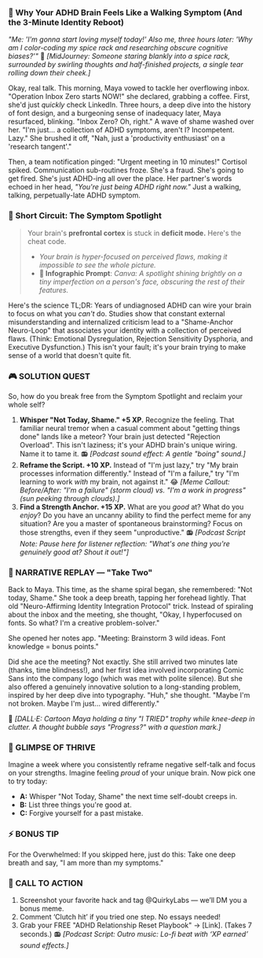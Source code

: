 ### **🎯 Why Your ADHD Brain Feels Like a Walking Symptom (And the 3-Minute Identity Reboot)**

*"Me: 'I'm gonna start loving myself today!'*
*Also me, three hours later: 'Why am I color-coding my spice rack and researching obscure cognitive biases?'"*
🎨 *[MidJourney: Someone staring blankly into a spice rack, surrounded by swirling thoughts and half-finished projects, a single tear rolling down their cheek.]*

Okay, real talk. This morning, Maya vowed to tackle her overflowing inbox. "Operation Inbox Zero starts NOW!" she declared, grabbing a coffee. First, she'd just *quickly* check LinkedIn. Three hours, a deep dive into the history of font design, and a burgeoning sense of inadequacy later, Maya resurfaced, blinking. "Inbox Zero? Oh, right." A wave of shame washed over her. "I'm just… a collection of ADHD symptoms, aren't I? Incompetent. Lazy." She brushed it off, "Nah, just a 'productivity enthusiast' on a 'research tangent'."

Then, a team notification pinged: "Urgent meeting in 10 minutes!" Cortisol spiked. Communication sub-routines froze. She's a fraud. She's going to get fired. She's just ADHD-ing all over the place. Her partner's words echoed in her head, *"You're just being ADHD right now."* Just a walking, talking, perpetually-late ADHD symptom.

### 🧠 Short Circuit: The Symptom Spotlight

> Your brain's **prefrontal cortex** is stuck in **deficit mode.** Here's the cheat code.
> - *Your brain is hyper-focused on perceived flaws, making it impossible to see the whole picture.*
> - **🎨 Infographic Prompt**: *Canva: A spotlight shining brightly on a tiny imperfection on a person's face, obscuring the rest of their features.*

Here's the science TL;DR: Years of undiagnosed ADHD can wire your brain to focus on what you *can't* do. Studies show that constant external misunderstanding and internalized criticism lead to a "Shame-Anchor Neuro-Loop" that associates your identity with a collection of perceived flaws. (Think: Emotional Dysregulation, Rejection Sensitivity Dysphoria, and Executive Dysfunction.) This isn't your fault; it's your brain trying to make sense of a world that doesn't quite fit.

### 🎮 SOLUTION QUEST

So, how do you break free from the Symptom Spotlight and reclaim your whole self?

1. **Whisper "Not Today, Shame." +5 XP.** Recognize the feeling. That familiar neural tremor when a casual comment about "getting things done" lands like a meteor? Your brain just detected "Rejection Overload". This isn't laziness; it's your ADHD brain's unique wiring. Name it to tame it.
📻 *[Podcast sound effect: A gentle "boing" sound.]*
2. **Reframe the Script. +10 XP.** Instead of "I'm just lazy," try "My brain processes information differently." Instead of "I'm a failure," try "I'm learning to work *with* my brain, not against it."
😂 *[Meme Callout: Before/After: "I'm a failure" (storm cloud) vs. "I'm a work in progress" (sun peeking through clouds).]*
3. **Find a Strength Anchor. +15 XP.** What are you *good* at? What do you *enjoy*? Do you have an uncanny ability to find the perfect meme for any situation? Are you a master of spontaneous brainstorming? Focus on those strengths, even if they seem "unproductive."
📻 *[Podcast Script Note: Pause here for listener reflection: "What's one thing you're genuinely good at? Shout it out!"]*

### 🔄 NARRATIVE REPLAY — "Take Two"

Back to Maya. This time, as the shame spiral began, she remembered: "Not today, Shame." She took a deep breath, tapping her forehead lightly. That old "Neuro-Affirming Identity Integration Protocol" trick. Instead of spiraling about the inbox and the meeting, she thought, "Okay, I hyperfocused on fonts. So what? I'm a creative problem-solver."

She opened her notes app. "Meeting: Brainstorm 3 wild ideas. Font knowledge = bonus points."

Did she ace the meeting? Not exactly. She still arrived two minutes late (thanks, time blindness!), and her first idea involved incorporating Comic Sans into the company logo (which was met with polite silence). But she also offered a genuinely innovative solution to a long-standing problem, inspired by her deep dive into typography. "Huh," she thought. "Maybe I'm not broken. Maybe I'm just… wired differently."

🎨 *[DALL·E: Cartoon Maya holding a tiny "I TRIED" trophy while knee-deep in clutter. A thought bubble says "Progress?" with a question mark.]*

### 🌟 GLIMPSE OF THRIVE

Imagine a week where you consistently reframe negative self-talk and focus on your strengths. Imagine feeling *proud* of your unique brain. Now pick one to try today:

- **A:** Whisper "Not Today, Shame" the next time self-doubt creeps in.
- **B:** List three things you're good at.
- **C:** Forgive yourself for a past mistake.

### ⚡ BONUS TIP

For the Overwhelmed: If you skipped here, just do this: Take one deep breath and say, "I am more than my symptoms."

### 📢 CALL TO ACTION

1. Screenshot your favorite hack and tag @QuirkyLabs — we’ll DM you a bonus meme.
2. Comment ‘Clutch hit’ if you tried one step. No essays needed!
3. Grab your FREE "ADHD Relationship Reset Playbook" → [Link]. (Takes 7 seconds.)
📻 *[Podcast Script: Outro music: Lo-fi beat with ‘XP earned’ sound effects.]*